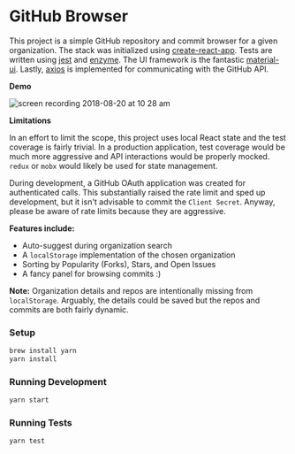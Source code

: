 GitHub Browser
================

This project is a simple GitHub repository and commit browser for a given organization. The stack was
initialized using [create-react-app](https://github.com/facebook/create-react-app). Tests are written using
[jest](https://github.com/facebook/jest) and [enzyme](https://github.com/airbnb/enzyme). The UI framework 
is the fantastic [material-ui](https://github.com/mui-org/material-ui). Lastly, [axios](https://github.com/axios/axios)
is implemented for communicating with the GitHub API.

**Demo**

![screen recording 2018-08-20 at 10 28 am](https://user-images.githubusercontent.com/1144477/44346566-44a2b980-a464-11e8-93f7-6c5c49039cbd.gif)

**Limitations**

In an effort to limit the scope, this project uses local React state and the test coverage is fairly trivial.
In a production application, test coverage would be much more aggressive and API interactions would be properly mocked.
`redux` or `mobx` would likely be used for state management.

During development, a GitHub OAuth application was created for authenticated calls. This substantially raised
the rate limit and sped up development, but it isn't advisable to commit the `Client Secret`. Anyway, please
be aware of rate limits because they are aggressive.

**Features include:**
 * Auto-suggest during organization search
 * A `localStorage` implementation of the chosen organization
 * Sorting by Popularity (Forks), Stars, and Open Issues
 * A fancy panel for browsing commits :)
 
**Note:** Organization details and repos are intentionally missing from `localStorage`. Arguably, the details could
be saved but the repos and commits are both fairly dynamic.

### Setup

```bash
brew install yarn
yarn install
```

### Running Development

```bash
yarn start
```

### Running Tests

```bash
yarn test
```
